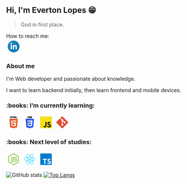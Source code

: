 ## Hi, I'm Everton Lopes :grin:
> God in first place.

How to reach me:  
<img src="./img/linkedin.png" alt="LinkedIn" style="vertical-align:top; margin:4px">[](https://www.linkedin.com/in/everton-lopes-costa)

### About me
I'm Web developer and passionate about knowledge.

I want to learn backend initially, then learn frontend and mobile devices.

<H3> :books: I’m currently learning:</H3>
<p>
  <img src="./img/html.png" alt="HTML" style="vertical-align:top; margin:4px">
  <img src="./img/css.png" alt="CSS" style="vertical-align:top; margin:4px">
  <img src="./img/javascript.png" alt="Javascript" style="vertical-align:top; margin:4px">
  <img src="./img/git.png" alt="Git" style="vertical-align:top; margin:4px">
</p>

<H3> :books: Next level of studies:</H3>
<p>
  <img src="./img/nodejs.png" alt="nodejs.png" style="vertical-align:top; margin:4px">
  <img src="./img/react.png" alt="React" style="vertical-align:top; margin:4px">
<img src="./img/typescript.png" alt="Typescript" style="vertical-align:top; margin:4px">
</p>

![GitHub stats](https://github-readme-stats.vercel.app/api?username=EvertonLopes&show_icons=true&theme=tokyonight)
[![Top Langs](https://github-readme-stats.vercel.app/api/top-langs/?username=EvertonLopes&layout=compact&theme=tokyonight)](https://github.com/anuraghazra/github-readme-stats)
